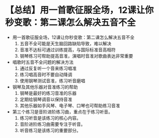 # 【总结】用一首歌征服全场，12课让你秒变歌：第二课怎么解决五音不全

-   用一首歌征服全场，12课让你秒变歌：第二课怎么解决五音不全
    1.  五音不全可能是天生脑回路缺陷导致，难以解决
    2.  音准不达标可通过训练提高，与国际标准音高相符
    3.  钢琴练习可帮助提高音准，演唱时音准对歌曲表达非常重要
-   唱歌时五音不全问题的解决方法
    1.  通过反复听一个音来练习唱准
    2.  练习唱高音时不要自动降调
    3.  使用钢琴测试音准，练习听音磨唱
-   钢琴及其他乐器对音准练习的帮助
    1.  钢琴是最好的练习音准的乐器
    2.  定期给钢琴调音以保持音准
    3.  其他乐器如手风琴、电子琴、口琴也可帮助练习音准
-   第三个练习是音阶进阶练习曲，重点在于练习听音。
    1.  练习听音是该练习的核心内容。
    2.  音阶进阶练习曲需要专注于听音。
    3.  听音练习是该练习的重要部分。